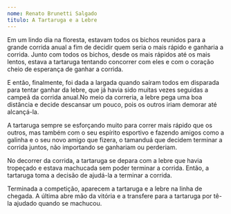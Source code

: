 ```yaml
---
nome: Renato Brunetti Salgado
titulo: A Tartaruga e a Lebre
---
```


Em um lindo dia na floresta, estavam todos os bichos reunidos para a grande corrida anual a fim de  decidir quem seria o mais rápido e ganharia a corrida. Junto com todos os bichos, desde os mais rápidos até os mais lentos,  estava a tartaruga tentando concorrer com eles e com o coração cheio de esperança de ganhar a corrida.

E então, finalmente, foi dada a largada  quando saíram todos em disparada para tentar ganhar da lebre, que já havia sido muitas vezes seguidas a campeã da corrida anual.No meio da correria,  a lebre pega uma boa distância e decide descansar um pouco, pois os outros iriam demorar até alcançá-la.

A tartaruga  sempre se esforçando muito para correr mais rápido que os outros, mas também com o seu espírito esportivo e fazendo amigos como a galinha e o seu novo amigo que fizera, o tamanduá que decidem  terminar a corrida juntos, não importando se ganhariam  ou perderiam.

No decorrer da corrida, a tartaruga se depara com a lebre que havia tropeçado e estava machucada sem poder terminar a corrida. Então,  a tartaruga toma a decisão de ajudá-la a terminar a corrida.

Terminada a competição, aparecem a tartaruga e a lebre na linha de chegada. A última abre mão da vitória e a transfere  para a tartaruga por tê-la ajudado quando se machucou.




